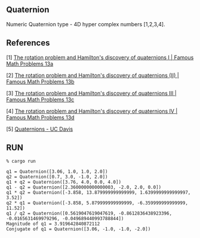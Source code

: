 ## Quaternion

Numeric Quaternion type - 4D hyper complex numbers [1,2,3,4].

References
----------

[1] [The rotation problem and Hamilton's discovery of quaternions I | Famous Math Problems 13a](https://youtu.be/uRKZnFAR7yw)

[2] [The rotation problem and Hamilton's discovery of quaternions (II) | Famous Math Problems 13b](https://youtu.be/0_XoZc-A1HU)

[3] [The rotation problem and Hamilton's discovery of quaternions III | Famous Math Problems 13c](https://youtu.be/g22jAtg3QAk)

[4] [The rotation problem and Hamilton's discovery of quaternions IV | Famous Math Problems 13d](https://youtu.be/MkNfQtINEjo)

[5] [Quaternions - UC Davis](https://youtu.be/mHVwd8gYLnI)


RUN
-----

```
% cargo run

q1 = Quaternion([3.06, 1.0, 1.0, 2.0])
q2 = Quaternion([0.7, 3.0, -1.0, 2.0])
q1 + q2 = Quaternion([3.76, 4.0, 0.0, 4.0])
q1 - q2 = Quaternion([2.3600000000000003, -2.0, 2.0, 0.0])
q1 * q2 = Quaternion([-3.858, 13.879999999999999, 1.6399999999999997, 3.52])
q2 * q1 = Quaternion([-3.858, 5.879999999999999, -6.359999999999999, 11.52])
q1 / q2 = Quaternion([0.5619047619047619, -0.8612836438923396, -0.0165631469979296, -0.049689440993788844])
Magnitude of q1 = 3.919642840872112
Conjugate of q1 = Quaternion([3.06, -1.0, -1.0, -2.0])
```

